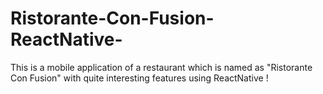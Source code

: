 # Ristorante-Con-Fusion-ReactNative-
This is a mobile application of a restaurant which is named as "Ristorante Con Fusion"  with quite interesting features using ReactNative !
